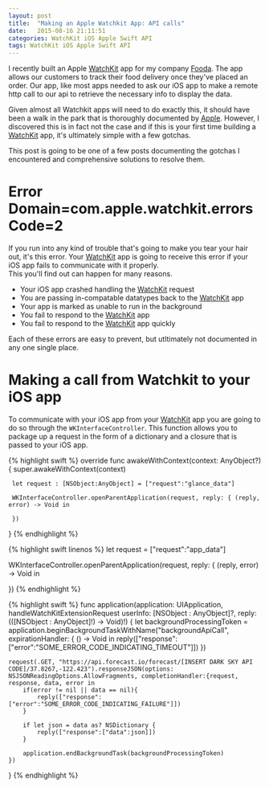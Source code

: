 ```yaml
---
layout: post
title:  "Making an Apple Watchkit App: API calls"
date:   2015-08-16 21:11:51
categories: WatchKit iOS Apple Swift API
tags: WatchKit iOS Apple Swift API
---
```


I recently built an Apple [WatchKit][WatchKit] app for my company [Fooda][Fooda].  The app allows our
customers to track their food delivery once they've placed an order.  Our app, like most apps
needed to ask our iOS app to make a remote http call to our api to retrieve the necessary info
to display the data.

Given almost all Watchkit apps will need to do exactly this, it should have been a walk in the park
that is thoroughly documented by [Apple][Apple].  However, I discovered this is in fact not the case
and if this is your first time building a [WatchKit][WatchKit] app, it's ultimately simple with a few gotchas.  

This post is going to be one of a few posts documenting the gotchas I encountered and comprehensive solutions to
resolve them.

# Error Domain=com.apple.watchkit.errors Code=2
If you run into any kind of trouble that's going to make you tear your hair out, it's this error.  Your
[WatchKit][Watchkit] app is going to receive this error if your iOS app fails to communicate with it properly.  
This you'll find out can happen for many reasons.

- Your iOS app crashed handling the [WatchKit][Watchkit] request
- You are passing in-compatable datatypes back to the [WatchKit][Watchkit] app
- Your app is marked as unable to run in the background
- You fail to respond to the [WatchKit][Watchkit] app
- You fail to respond to the [WatchKit][Watchkit] app quickly

Each of these errors are easy to prevent, but utltimately not documented in any one single place.

# Making a call from Watchkit to your iOS app
To communicate with your iOS app from your [WatchKit][WatchKit] app you are going to do so through the
`WKInterfaceController`.  This function allows you to package up a request in the form of a dictionary and
a closure that is passed to your iOS app.

{% highlight swift %}
override func awakeWithContext(context: AnyObject?) {
     super.awakeWithContext(context)

     let request : [NSObject:AnyObject] = ["request":"glance_data"]

     WKInterfaceController.openParentApplication(request, reply: { (reply, error) -> Void in

     })
 }
{% endhighlight %}



{% highlight swift linenos %}
let request = ["request":"app_data"]

WKInterfaceController.openParentApplication(request, reply: { (reply, error) -> Void in


})
{% endhighlight %}


{% highlight swift %}
func application(application: UIApplication, handleWatchKitExtensionRequest userInfo: [NSObject : AnyObject]?, reply: (([NSObject : AnyObject]!) -> Void)!) {
    let backgroundProcessingToken = application.beginBackgroundTaskWithName("backgroundApiCall", expirationHandler: { () -> Void in
        reply(["response":["error":"SOME_ERROR_CODE_INDICATING_TIMEOUT"]])
    })

    request(.GET, "https://api.forecast.io/forecast/[INSERT DARK SKY API CODE]/37.8267,-122.423").responseJSON(options: NSJSONReadingOptions.AllowFragments, completionHandler:{request, response, data, error in
        if(error != nil || data == nil){
            reply(["response":["error":"SOME_ERROR_CODE_INDICATING_FAILURE"]])
        }

        if let json = data as? NSDictionary {
            reply(["response":["data":json]])
        }

        application.endBackgroundTask(backgroundProcessingToken)
    })
}
{% endhighlight %}

[Apple]:      http://developer.apple.com
[WatchKit]:   http://developer.apple.com/watchkit/
[Fooda]:      http://www.fooda.com
